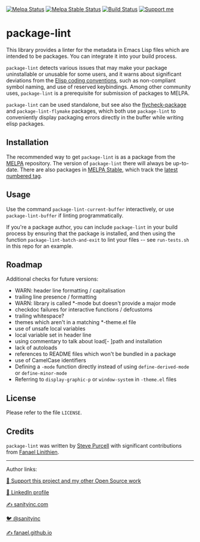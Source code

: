 [![Melpa Status](http://melpa.org/packages/package-lint-badge.svg)](http://melpa.org/#/package-lint)
[![Melpa Stable Status](http://stable.melpa.org/packages/package-lint-badge.svg)](http://stable.melpa.org/#/package-lint)
[![Build Status](https://github.com/purcell/package-lint/workflows/test.yml/badge.svg)](https://github.com/purcell/package-lint/actions/workflows/test.yml)
<a href="https://www.patreon.com/sanityinc"><img alt="Support me" src="https://img.shields.io/badge/Support%20Me-%F0%9F%92%97-ff69b4.svg"></a>

package-lint
============

This library provides a linter for the metadata in Emacs Lisp files
which are intended to be packages. You can integrate it into your
build process.

`package-lint` detects various issues that may make your package
uninstallable or unusable for some users, and it warns about
significant deviations from the [Elisp coding
conventions](https://www.gnu.org/software/emacs/manual/html_node/elisp/Coding-Conventions.html),
such as non-compliant symbol naming, and use of reserved
keybindings. Among other community uses, `package-lint` is a
prerequisite for submission of packages to MELPA.

`package-lint` can be used standalone, but see also the
[flycheck-package](https://github.com/purcell/flycheck-package) and
`package-lint-flymake` packages, which both use `package-lint` to
conveniently display packaging errors directly in the buffer while
writing elisp packages.

Installation
------------

The recommended way to get
`package-lint` is as a package from the [MELPA][melpa]
repository. The version of `package-lint` there will always be
up-to-date. There are also packages in [MELPA Stable][melpa-stable], which
track the [latest numbered tag][tags].

Usage
-----

Use the command `package-lint-current-buffer` interactively, or use
`package-lint-buffer` if linting programmatically.

If you're a package author, you can include `package-lint` in your
build process by ensuring that the package is installed, and then
using the function `package-lint-batch-and-exit` to lint your files --
see `run-tests.sh` in this repo for an example.


Roadmap
-------

Additional checks for future versions:

- WARN: header line formatting / capitalisation
- trailing line presence / formatting
- WARN: library is called *-mode but doesn't provide a major mode
- checkdoc failures for interactive functions / defcustoms
- trailing whitespace?
- themes which aren't in a matching *-theme.el file
- use of unsafe local variables
- local variable set in header line
- using commentary to talk about load[- ]path and installation
- lack of autoloads
- references to README files which won't be bundled in a package
- use of CamelCase identifiers
- Defining a `-mode` function directly instead of using `define-derived-mode` or `define-minor-mode`
- Referring to `display-graphic-p` or `window-system` in `-theme.el` files

License
-------

Please refer to the file `LICENSE`.

Credits
-------

`package-lint` was written by
[Steve Purcell](https://github.com/purcell) with significant
contributions from [Fanael Linithien](https://github.com/Fanael).

<hr>

Author links:

[💝 Support this project and my other Open Source work](https://www.patreon.com/sanityinc)

[💼 LinkedIn profile](https://uk.linkedin.com/in/stevepurcell)

[✍ sanityinc.com](http://www.sanityinc.com/)

[🐦 @sanityinc](https://twitter.com/sanityinc)

[✍ fanael.github.io](https://fanael.github.io/)

[flycheck]: https://github.com/flycheck/flycheck
[tags]: https://github.com/purcell/flycheck-package/tags
[ledger]: https://ledger-cli.org/
[melpa-stable]: http://stable.melpa.org
[melpa]: http://melpa.org

